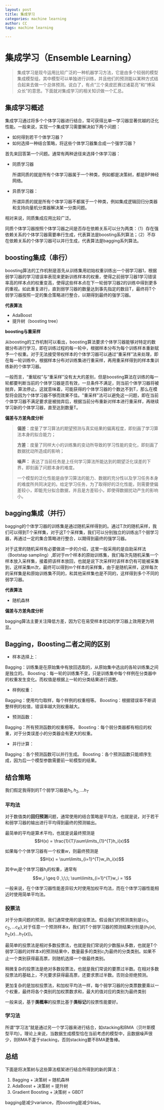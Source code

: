 ```yaml
---
layout: post
title: 集成学习
categories: machine learning
author: CC
tags: machine learning

---
```


# 集成学习（Ensemble Learning）



> 集成学习是现今运用比较广泛的一种机器学习方法，它是由多个较弱的模型集成模型组，其中模型可以单独进行训练，并且他们的预测能以某种方式结合起来去做一个总体预测。说白了，有点“三个臭皮匠赛过诸葛亮”和“博采众长”的意思。下面就对集成学习的相关知识做一个汇总。

## 集成学习概述

集成学习通过将多个个体学习器进行结合，常可获得比单一学习器显著优越的泛化性能。一般来说，实现一个集成学习需要解决如下两个问题：

- 如何得到若干个体学习器？
- 如何选择一种结合策略，将这些个体学习器集合成一个强学习器？

首先来回答第一个问题。通常有两种途径来选择个体学习器：

- 同质学习器

  所谓同质的就是所有个体学习器属于一个种类，例如都是决策树，都是BP神经网络。

- 异质学习器：

  所谓异质的就是所有个体学习器不都属于一个种类，例如集成逻辑回归分类器和支持向量机分类器解决某一分类问题。

相对来说，同质集成应用比较广泛。

同质个体学习器按照个体学习器之间是否存在依赖关系可以分为两类：（1）存在强依赖关系的个体学习器需要串行生成，代表算法是boosting系列算法；（2）不存在依赖关系的个体学习器可以并行生成，代表算法是bagging系列算法。

## boosting集成（串行）

boosting算法的工作机制是首先从训练集用初始权重训练出一个弱学习器1，根据弱学习器的学习错误率表现来更新训练样本的权重，使得之前弱学习器1学习错误率高的样本点的权重变高，使得这些样本点在下一轮弱学习器2的训练中得到更多的重视。如此重复进行，直到弱学习器的数量达到事先指定的数目T，最终将T个弱学习器按照一定的集合策略进行整合，以期得到最终的强学习器。

**代表算法**

- AdaBoost
- 提升树（boosting tree）

**boosting与重采样**

从boosting的工作机制可以看出，boosting算法要求个体学习器能够对特定的数据分布进行学习，即在训练过程的每一轮中，根据样本分布为每个训练样本重新赋予一个权重。对于无法接受带权样本的个体学习器可以通过“重采样”法来处理，即在每一轮训练中，根据样本分布对训练集进行重采样，再用重采样得到的样本集训练新的个体学习器。

一般而言，“重赋权”与“重采样”没有太大的差别，但是boosting算法在训练的每一轮都要判断当前的个体学习器是否有效，一旦条件不满足，则当前个体学习器将被抛弃，算法停止。这就意味着，可能获得的个体学习器的个数达不到T，那么在模型将会因为个体学习器不够而效果不佳。"重采样"法可以避免这一问题，即在当前个体学习器不满足要求是被抛弃后，根据当前分布重新对样本进行重采样，再继续学习新的个体学习器，直至达到数量T。

**偏差与方差角度分析**

> **偏差**：度量了学习算法的期望预测与真实结果的偏离程度，即刻画了学习算法本身的拟合能力；
>
> **方差**：度量了同样大小的训练集的变动所导致的学习性能的变化，即刻画了数据扰动所造成的影响；
>
> **噪声：** 表达了当前任务是上任何学习算法所能达到的期望泛化误差的下界，即刻画了问题本身的难度。
>
> 一个模型的泛化性能是由学习算法的能力、数据的充分性以及学习任务本身的难度所共同决定的。给定学习任务，为了取得好的泛化性能，则需要使偏差较小，即能充分拟合数据，并且是方差较小，即使得数据扰动产生的影响小。



## bagging集成（并行）

bagging的个体学习器的训练集是通过随机采样得到的。通过T次的随机采样，我们可以得到T个采样集，对于这T个采样集，我们可以分别独立的训练出T个弱学习器，再通过一定的集合策略进行整合，以期得到最终的强学习器。

对于这里的随机采样有必要做进一步的介绍，这里一般采用的是自助采样法（Bootstap sampling）,即对于m个样本的原始训练集，我们每次先随机采集一个样本放入采样集，接着把该样本放回，也就是说下次采样时该样本仍有可能被采集到，这样采集m次，最终可以得到m个样本的采样集，由于是随机采样，这样每次的采样集是和原始训练集不同的，和其他采样集也是不同的，这样得到多个不同的弱学习器。

**代表算法**

- 随机森林

**偏差与方差角度分析**

bagging算法主要关注降低方差，因为它在易受样本扰动的学习器上效用更为明显。

## Bagging，Boosting二者之间的区别
- 样本选择上：

Bagging：训练集是在原始集中有放回选取的，从原始集中选出的各轮训练集之间是独立的。
Boosting：每一轮的训练集不变，只是训练集中每个样例在分类器中的权重发生变化。而权值是根据上一轮的分类结果进行调整。

- 样例权重：

Bagging：使用均匀取样，每个样例的权重相等。
Boosting：根据错误率不断调整样例的权值，错误率越大则权重越大。

- 预测函数：

Bagging：所有预测函数的权重相等。
Boosting：每个弱分类器都有相应的权重，对于分类误差小的分类器会有更大的权重。

- 并行计算：

Bagging：各个预测函数可以并行生成。
Boosting：各个预测函数只能顺序生成，因为后一个模型参数需要前一轮模型的结果。

## 结合策略

我们假定我得到的T个弱学习器是${h_1,h_2,...h_T}$

### 平均法

对于数值类的**回归预测**问题，通常使用的结合策略是平均法，也就是说，对于若干和弱学习器的输出进行平均得到最终的预测输出。

最简单的平均是算术平均，也就是说最终预测是$$H(x) = \frac{1}{T}\sum\limits_{1}^{T}h_i(x)$$

如果每个个体学习器有一个权重$w$，则最终预测是$$H(x) = \sum\limits_{i=1}^{T}w_ih_i(x)$$

其中$w_i$是个体学习器$h_i$的权重，通常有$$w_i \geq 0 ,\;\;\; \sum\limits_{i=1}^{T}w_i = 1$$

一般来说，在个体学习器性能差异较大时使用加权平均法，而在个体学习器性能相近时使用简单平均法。

### 投票法

对于分类问题的预测，我们通常使用的是投票法。假设我们的预测类别是$\{c_1,c_2,...c_K\}$,对于任意一个预测样本x，我们的T个弱学习器的预测结果分别是$(h_1(x), h_2(x)...h_T(x))$。

最简单的投票法是相对多数投票法，也就是我们常说的少数服从多数，也就是T个弱学习器的对样本x的预测结果中，数量最多的类别$c_i$为最终的分类类别。如果不止一个类别获得最高票，则随机选择一个做最终类别。

稍微复杂的投票法是绝对多数投票法，也就是我们常说的要票过半数。在相对多数投票法的基础上，不光要求获得最高票，还要求票过半数。否则会拒绝预测。

更加复杂的是加权投票法，和加权平均法一样，每个弱学习器的分类票数要乘以一个权重，最终将各个类别的加权票数求和，最大的值对应的类别为最终类别

一般来说，基于**类概率**的投票比基于**类标记**的投票性能要好。

### 学习法

所谓“学习法”就是通过另一个学习器来进行结合，如stacking和BMA（贝叶斯模型平均）。理论上来说，当数据生成模型恰在当前考虑的模型中，且数据噪声很少，则BMA不差于stacking，否则stacking要不BMA更鲁棒。

## 总结

下面是将决策树与这些算法框架进行结合所得到的新的算法：

1. Bagging + 决策树 = 随机森林
2. AdaBoost + 决策树 = 提升树
3. Gradient Boosting + 决策树 = GBDT

bagging是减少variance，而boosting是减少bias。



